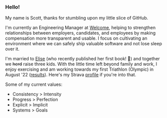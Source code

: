 ### Hello!

My name is Scott, thanks for stumbling upon my little slice of GitHub.

I'm currently an Engineering Manager at [Welcome][1], helping to strengthen relationships between employers, candidates, and employees by making compensation more transparent and usable. I focus on cultivating an environment where we can safely ship valuable software and not lose sleep over it.

I'm married to [Elise][2] (who recently published her first book! 🎉) and together we ~~herd~~ raise three kids. With the little time left beyond family and work, I enjoy exercising and am working towards my first Triathlon (Olympic) in August '22 ([results][4]). Here's my Strava [profile][3] if you're into that.

Some of my current values:

- Consistency > Intensity
- Progress > Perfection
- Explicit > Implicit
- Systems > Goals

[1]: https://www.heywelcome.com/
[2]: https://www.elisefender.com/
[3]: https://www.strava.com/athletes/6706133
[4]: https://runsignup.com/Race/Results/13714/IndividualResult/ZBsd?resultSetId=332388#U55423002
